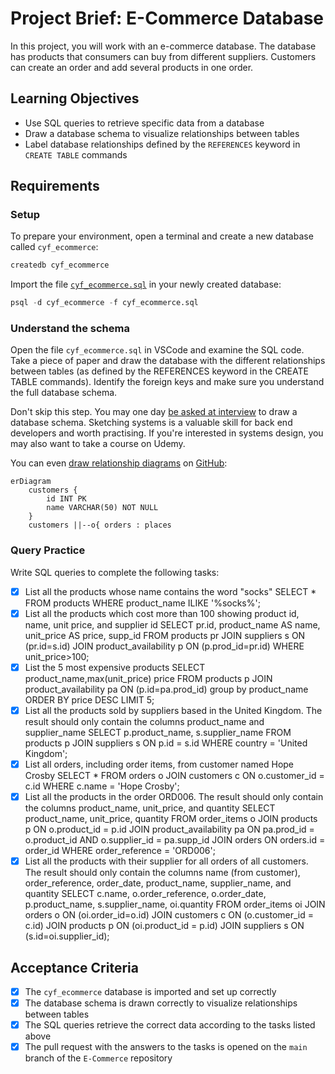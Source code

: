 # Project Brief: E-Commerce Database

In this project, you will work with an e-commerce database. The database has products that consumers can buy from different suppliers. Customers can create an order and add several products in one order.

## Learning Objectives

- Use SQL queries to retrieve specific data from a database
- Draw a database schema to visualize relationships between tables
- Label database relationships defined by the `REFERENCES` keyword in `CREATE TABLE` commands

## Requirements

### Setup

To prepare your environment, open a terminal and create a new database called `cyf_ecommerce`:

```sql
createdb cyf_ecommerce
```

Import the file [`cyf_ecommerce.sql`](./cyf_ecommerce.sql) in your newly created database:

```sql
psql -d cyf_ecommerce -f cyf_ecommerce.sql
```

### Understand the schema

Open the file `cyf_ecommerce.sql` in VSCode and examine the SQL code. Take a piece of paper and draw the database with the different relationships between tables (as defined by the REFERENCES keyword in the CREATE TABLE commands). Identify the foreign keys and make sure you understand the full database schema.

Don't skip this step. You may one day [be asked at interview](https://monzo.com/blog/2022/03/23/demystifying-the-backend-engineering-interview-process) to draw a database schema. Sketching systems is a valuable skill for back end developers and worth practising. If you're interested in systems design, you may also want to take a course on Udemy.

You can even [draw relationship diagrams](https://mermaid.js.org/syntax/entityRelationshipDiagram.html) on [GitHub](https://docs.github.com/en/get-started/writing-on-github/working-with-advanced-formatting/creating-diagrams):

```mermaid
erDiagram
    customers {
        id INT PK
        name VARCHAR(50) NOT NULL
    }
    customers ||--o{ orders : places
```

### Query Practice

Write SQL queries to complete the following tasks:

- [x] List all the products whose name contains the word "socks"
      SELECT \* FROM products WHERE product_name ILIKE '%socks%';
- [x] List all the products which cost more than 100 showing product id, name, unit price, and supplier id
      SELECT pr.id, product_name AS name, unit_price AS price, supp_id FROM products pr JOIN suppliers s ON (pr.id=s.id) JOIN product_availability p ON (p.prod_id=pr.id) WHERE unit_price>100;
- [x] List the 5 most expensive products
      SELECT product_name,max(unit_price) price FROM products p JOIN product_availability pa ON (p.id=pa.prod_id) group by product_name ORDER BY price DESC LIMIT 5;
- [x] List all the products sold by suppliers based in the United Kingdom. The result should only contain the columns product_name and supplier_name
      SELECT p.product_name, s.supplier_name FROM products p JOIN suppliers s ON p.id = s.id WHERE country = 'United Kingdom';
- [x] List all orders, including order items, from customer named Hope Crosby
      SELECT \* FROM orders o JOIN customers c ON o.customer_id = c.id WHERE c.name = 'Hope Crosby';
- [x] List all the products in the order ORD006. The result should only contain the columns product_name, unit_price, and quantity
      SELECT product_name, unit_price, quantity FROM order_items o JOIN products p ON o.product_id = p.id JOIN product_availability pa ON pa.prod_id = o.product_id AND o.supplier_id = pa.supp_id JOIN orders ON orders.id = order_id WHERE order_reference = 'ORD006';
- [x] List all the products with their supplier for all orders of all customers. The result should only contain the columns name (from customer), order_reference, order_date, product_name, supplier_name, and quantity
      SELECT c.name, o.order_reference, o.order_date, p.product_name, s.supplier_name, oi.quantity FROM order_items oi JOIN orders o ON (oi.order_id=o.id) JOIN customers c ON (o.customer_id = c.id) JOIN products p ON (oi.product_id = p.id) JOIN suppliers s ON (s.id=oi.supplier_id);

## Acceptance Criteria

- [x] The `cyf_ecommerce` database is imported and set up correctly
- [x] The database schema is drawn correctly to visualize relationships between tables
- [x] The SQL queries retrieve the correct data according to the tasks listed above
- [x] The pull request with the answers to the tasks is opened on the `main` branch of the `E-Commerce` repository
